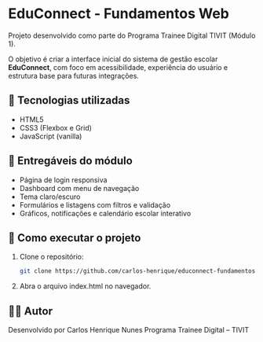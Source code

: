 # EduConnect - Fundamentos Web

Projeto desenvolvido como parte do Programa Trainee Digital TIVIT (Módulo 1).

O objetivo é criar a interface inicial do sistema de gestão escolar **EduConnect**, com foco em acessibilidade, experiência do usuário e estrutura base para futuras integrações.

## 🧱 Tecnologias utilizadas
- HTML5  
- CSS3 (Flexbox e Grid)  
- JavaScript (vanilla)

## 🎯 Entregáveis do módulo
- Página de login responsiva  
- Dashboard com menu de navegação  
- Tema claro/escuro  
- Formulários e listagens com filtros e validação  
- Gráficos, notificações e calendário escolar interativo

## 🚀 Como executar o projeto
1. Clone o repositório:
   ```bash
   git clone https://github.com/carlos-henrique/educonnect-fundamentos-web.git
2. Abra o arquivo index.html no navegador.

## 👨‍💻 Autor
Desenvolvido por Carlos Henrique Nunes
Programa Trainee Digital – TIVIT
